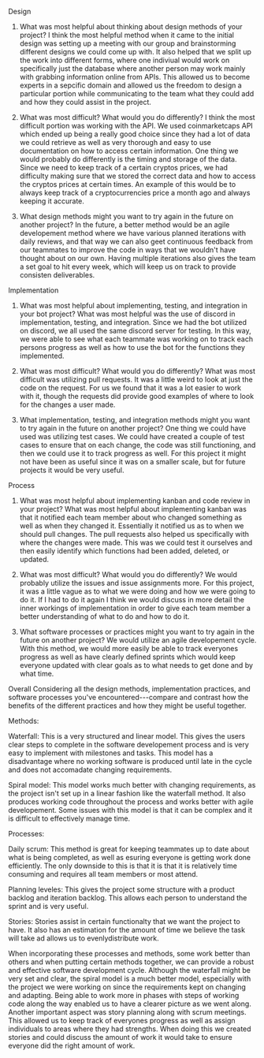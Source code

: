 Design

1. What was most helpful about thinking about design methods of your project?
   I think the most helpful method when it came to the initial design was setting up
   a meeting with our group and brainstorming different designs we could come up with.
   It also helped that we split up the work into different forms, where one indiviual would work on
   specifically just the database where another person may work mainly with grabbing information online from APIs.
   This allowed us to become experts in a sepcific domain and allowed us the freedom to design a particular portion
   while communicating to the team what they could add and how they could assist in the project.

2. What was most difficult? What would you do differently?
   I think the most difficult portion was working with the API. We used coinmarketcaps API
   which ended up being a really good choice since they had a lot of data we could retrieve as
   well as very thorough and easy to use documentation on how to access certain information.
   One thing we would probably do differently is the timing and storage of the data. Since we need
   to keep track of a certain cryptos prices, we had difficulty making sure that we stored the correct
   data and how to access the cryptos prices at certain times. An example of this would be to always
   keep track of a cryptocurrencies price a month ago and always keeping it accurate.

3. What design methods might you want to try again in the future on another project?
   In the future, a better method would be an agile developement method where we have various planned
   iterations with daily reviews, and that way we can also geet continuous feedback from our teammates
   to improve the code in ways that we wouldn't have thought about on our own. Having multiple iterations
   also gives the team a set goal to hit every week, which will keep us on track to provide consisten deliverables.

Implementation

1. What was most helpful about implementing, testing, and integration in your bot project?
   What was most helpful was the use of discord in implementation, testing, and integration.
   Since we had the bot utilized on discord, we all used the same discord server for testing. In this
   way, we were able to see what each teammate was working on to track each persons progress as well as
   how to use the bot for the functions they implemented.

2. What was most difficult? What would you do differently?
   What was most difficult was utilizing pull requests. It was a little weird to look at just the code on the request.
   For us we found that it was a lot easier to work with it, though the requests did provide good examples of
   where to look for the changes a user made.

3. What implementation, testing, and integration methods might you want to try again in the future on another project?
   One thing we could have used was utilizing test cases. We could have created a couple of test cases to ensure that
   on each change, the code was still functioning, and then we could use it to track progress as well. For this project
   it might not have been as useful since it was on a smaller scale, but for future projects it would be very useful.

Process

1. What was most helpful about implementing kanban and code review in your project?
   What was most helpful about implementing kanban was that it notified each team member about who changed something
   as well as when they changed it. Essentially it notified us as to when we should pull changes. The pull requests also
   helped us specifically with where the changes were made. This was we could test it ourselves and then easily identify which functions had
   been added, deleted, or updated.

2. What was most difficult? What would you do differently?
   We would probably utilize the issues and issue assignments more. For this project, it was a little vague as to what we were doing
   and how we were going to do it. If I had to do it again I think we would discuss in more detail the inner workings of implementation in
   order to give each team member a better understanding of what to do and how to do it.

3. What software processes or practices might you want to try again in the future on another project?
   We would utilize an agile developement cycle. With this method, we would more easily be able to track everyones progress
   as well as have clearly defined sprints which would keep everyone updated with clear goals as to what needs to get done and by what time.

Overall
Considering all the design methods, implementation practices, and software processes you've encountered---compare and contrast how the benefits of the different practices and how they might be useful together.

Methods:

Waterfall: This is a very structured and linear model. This gives the users clear steps to complete in the software developement process and is very easy to implement
with milestones and tasks. This model has a disadvantage where no working software is produced until late in the cycle and does not accomadate changing requirements.

Spiral model: This model works much better with changing requirements, as the project isn't set up in a linear fashion like the waterfall method. It also
produces working code throughout the process and works better with agile developement. Some issues with this model is that it can be complex and it is difficult to
effectively manage time.

Processes:

Daily scrum: This method is great for keeping teammates up to date about what is being completed, as well as esuring everyone is getting work done efficiently.
The only downside to this is that it is that it is relatively time consuming and requires all team members or most attend.

Planning leveles: This gives the project some structure with a product backlog and iteration backlog. This allows each person
to understand the sprint and is very useful.

Stories: Stories assist in certain functionalty that we want the project to have. It also has an estimation for the amount of time
we believe the task will take ad allows us to evenlydistribute work.

When incorporating these processes and methods, some work better than others and when putting certain methods together, we can provide a robust and effective
software development cycle. Although the waterfall might be very set and clear, the spiral model is a much better model, especially with the project
we were working on since the requirements kept on changing and adapting. Being able to work more in phases with steps of working code along the way enabled us to have a clearer
picture as we went along. Another important aspect was story planning along with scrum meetings. This allowed us to keep track of everyones progress as well as assign individuals
to areas where they had strengths. When doing this we created stories and could discuss the amount of work it would take to ensure everyone did the right amount of work.
